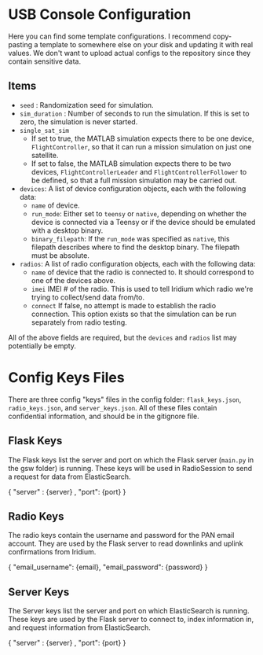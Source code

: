 # USB Console Configuration

Here you can find some template configurations. I recommend copy-pasting a template to somewhere else on your disk and updating it with real values. We don't want to upload actual configs to the repository since they contain sensitive data.

## Items
- `seed` : Randomization seed for simulation.
- `sim_duration` : Number of seconds to run the simulation. If this is set to zero, the simulation is never started.
- `single_sat_sim`
  - If set to true, the MATLAB simulation expects there to be one device, `FlightController`, so that
    it can run a mission simulation on just one satellite.
  - If set to false, the MATLAB simulation expects there to be two devices, `FlightControllerLeader` and
    `FlightControllerFollower` to be defined, so that a full mission simulation may be carried out.
- `devices`: A list of device configuration objects, each with the following data:
  - `name` of device.
  - `run_mode`: Either set to `teensy` or `native`, depending on whether the device is connected via a Teensy or if the device should be emulated with a desktop binary.
  - `binary_filepath`: If the `run_mode` was specified as `native`, this filepath describes where to find the desktop binary. The filepath must be absolute.
- `radios`: A list of radio configuration objects, each with the following data:
  - `name` of device that the radio is connected to. It should correspond to one of the devices above.
  - `imei` IMEI # of the radio. This is used to tell Iridium which radio we're trying to collect/send data from/to.
  - `connect` If false, no attempt is made to establish the radio connection. This option exists so that the simulation can be run separately from radio testing.

All of the above fields are required, but the `devices` and `radios` list may potentially be empty.

# Config Keys Files

There are three config "keys" files in the config folder: `flask_keys.json`, `radio_keys.json`, and `server_keys.json`. All of these files contain confidential information, and should be in the gitignore file.

## Flask Keys

The Flask keys list the server and port on which the Flask server (`main.py` in the gsw folder) is running. These keys will be used in RadioSession to send a request for data from ElasticSearch.

{
    "server" : {server} ,
    "port": {port}
}

## Radio Keys

The radio keys contain the username and password for the PAN email account. They are used by the Flask server to read downlinks and uplink confirmations from Iridium.

{
   "email_username": {email},
   "email_password": {password}
}

## Server Keys

The Server keys list the server and port on which ElasticSearch is running. These keys are used by the Flask server to connect to, index information in, and request information from ElasticSearch.

{
    "server" : {server} ,
    "port": {port}
}